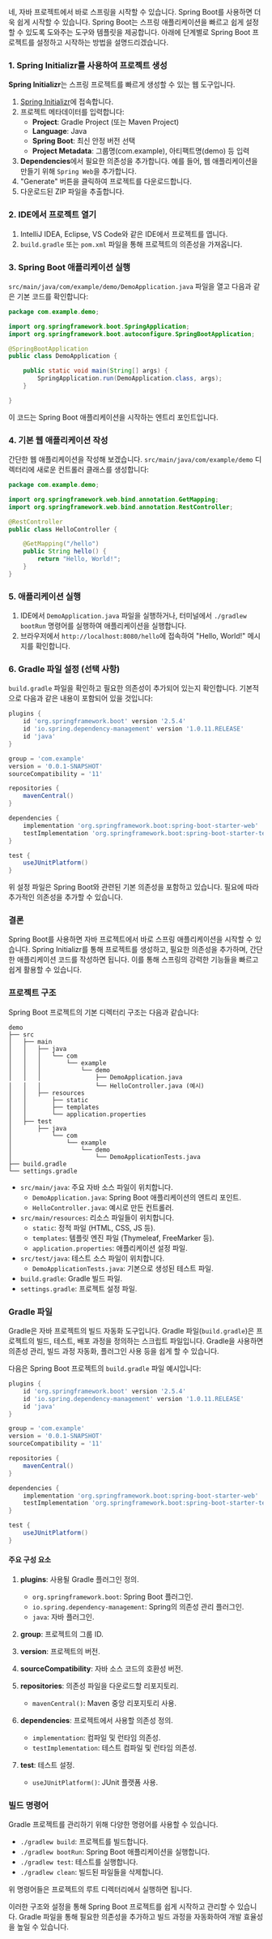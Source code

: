 네, 자바 프로젝트에서 바로 스프링을 시작할 수 있습니다. Spring Boot를 사용하면 더욱 쉽게 시작할 수 있습니다. Spring Boot는 스프링 애플리케이션을 빠르고 쉽게 설정할 수 있도록 도와주는 도구와 템플릿을 제공합니다. 아래에 단계별로 Spring Boot 프로젝트를 설정하고 시작하는 방법을 설명드리겠습니다.

### 1. Spring Initializr를 사용하여 프로젝트 생성

**Spring Initializr**는 스프링 프로젝트를 빠르게 생성할 수 있는 웹 도구입니다.

1. [Spring Initializr](https://start.spring.io/)에 접속합니다.
2. 프로젝트 메타데이터를 입력합니다:
   - **Project**: Gradle Project (또는 Maven Project)
   - **Language**: Java
   - **Spring Boot**: 최신 안정 버전 선택
   - **Project Metadata**: 그룹명(com.example), 아티팩트명(demo) 등 입력
3. **Dependencies**에서 필요한 의존성을 추가합니다. 예를 들어, 웹 애플리케이션을 만들기 위해 `Spring Web`을 추가합니다.
4. "Generate" 버튼을 클릭하여 프로젝트를 다운로드합니다.
5. 다운로드된 ZIP 파일을 추출합니다.

### 2. IDE에서 프로젝트 열기

1. IntelliJ IDEA, Eclipse, VS Code와 같은 IDE에서 프로젝트를 엽니다.
2. `build.gradle` 또는 `pom.xml` 파일을 통해 프로젝트의 의존성을 가져옵니다.

### 3. Spring Boot 애플리케이션 실행

`src/main/java/com/example/demo/DemoApplication.java` 파일을 열고 다음과 같은 기본 코드를 확인합니다:

```java
package com.example.demo;

import org.springframework.boot.SpringApplication;
import org.springframework.boot.autoconfigure.SpringBootApplication;

@SpringBootApplication
public class DemoApplication {

    public static void main(String[] args) {
        SpringApplication.run(DemoApplication.class, args);
    }

}
```

이 코드는 Spring Boot 애플리케이션을 시작하는 엔트리 포인트입니다.

### 4. 기본 웹 애플리케이션 작성

간단한 웹 애플리케이션을 작성해 보겠습니다. `src/main/java/com/example/demo` 디렉터리에 새로운 컨트롤러 클래스를 생성합니다:

```java
package com.example.demo;

import org.springframework.web.bind.annotation.GetMapping;
import org.springframework.web.bind.annotation.RestController;

@RestController
public class HelloController {

    @GetMapping("/hello")
    public String hello() {
        return "Hello, World!";
    }
}
```

### 5. 애플리케이션 실행

1. IDE에서 `DemoApplication.java` 파일을 실행하거나, 터미널에서 `./gradlew bootRun` 명령어를 실행하여 애플리케이션을 실행합니다.
2. 브라우저에서 `http://localhost:8080/hello`에 접속하여 "Hello, World!" 메시지를 확인합니다.

### 6. Gradle 파일 설정 (선택 사항)

`build.gradle` 파일을 확인하고 필요한 의존성이 추가되어 있는지 확인합니다. 기본적으로 다음과 같은 내용이 포함되어 있을 것입니다:

```groovy
plugins {
    id 'org.springframework.boot' version '2.5.4'
    id 'io.spring.dependency-management' version '1.0.11.RELEASE'
    id 'java'
}

group = 'com.example'
version = '0.0.1-SNAPSHOT'
sourceCompatibility = '11'

repositories {
    mavenCentral()
}

dependencies {
    implementation 'org.springframework.boot:spring-boot-starter-web'
    testImplementation 'org.springframework.boot:spring-boot-starter-test'
}

test {
    useJUnitPlatform()
}
```

위 설정 파일은 Spring Boot와 관련된 기본 의존성을 포함하고 있습니다. 필요에 따라 추가적인 의존성을 추가할 수 있습니다.

### 결론

Spring Boot를 사용하면 자바 프로젝트에서 바로 스프링 애플리케이션을 시작할 수 있습니다. Spring Initializr를 통해 프로젝트를 생성하고, 필요한 의존성을 추가하며, 간단한 애플리케이션 코드를 작성하면 됩니다. 이를 통해 스프링의 강력한 기능들을 빠르고 쉽게 활용할 수 있습니다.


### 프로젝트 구조

Spring Boot 프로젝트의 기본 디렉터리 구조는 다음과 같습니다:

```
demo
├── src
│   ├── main
│   │   ├── java
│   │   │   └── com
│   │   │       └── example
│   │   │           └── demo
│   │   │               ├── DemoApplication.java
│   │   │               └── HelloController.java (예시)
│   │   ├── resources
│   │       ├── static
│   │       ├── templates
│   │       └── application.properties
│   ├── test
│       ├── java
│           └── com
│               └── example
│                   └── demo
│                       └── DemoApplicationTests.java
├── build.gradle
└── settings.gradle
```

- `src/main/java`: 주요 자바 소스 파일이 위치합니다.
  - `DemoApplication.java`: Spring Boot 애플리케이션의 엔트리 포인트.
  - `HelloController.java`: 예시로 만든 컨트롤러.
- `src/main/resources`: 리소스 파일들이 위치합니다.
  - `static`: 정적 파일 (HTML, CSS, JS 등).
  - `templates`: 템플릿 엔진 파일 (Thymeleaf, FreeMarker 등).
  - `application.properties`: 애플리케이션 설정 파일.
- `src/test/java`: 테스트 소스 파일이 위치합니다.
  - `DemoApplicationTests.java`: 기본으로 생성된 테스트 파일.
- `build.gradle`: Gradle 빌드 파일.
- `settings.gradle`: 프로젝트 설정 파일.

### Gradle 파일

Gradle은 자바 프로젝트의 빌드 자동화 도구입니다. Gradle 파일(`build.gradle`)은 프로젝트의 빌드, 테스트, 배포 과정을 정의하는 스크립트 파일입니다. Gradle을 사용하면 의존성 관리, 빌드 과정 자동화, 플러그인 사용 등을 쉽게 할 수 있습니다.

다음은 Spring Boot 프로젝트의 `build.gradle` 파일 예시입니다:

```groovy
plugins {
    id 'org.springframework.boot' version '2.5.4'
    id 'io.spring.dependency-management' version '1.0.11.RELEASE'
    id 'java'
}

group = 'com.example'
version = '0.0.1-SNAPSHOT'
sourceCompatibility = '11'

repositories {
    mavenCentral()
}

dependencies {
    implementation 'org.springframework.boot:spring-boot-starter-web'
    testImplementation 'org.springframework.boot:spring-boot-starter-test'
}

test {
    useJUnitPlatform()
}
```

#### 주요 구성 요소

1. **plugins**: 사용될 Gradle 플러그인 정의.
   - `org.springframework.boot`: Spring Boot 플러그인.
   - `io.spring.dependency-management`: Spring의 의존성 관리 플러그인.
   - `java`: 자바 플러그인.

2. **group**: 프로젝트의 그룹 ID.
3. **version**: 프로젝트의 버전.
4. **sourceCompatibility**: 자바 소스 코드의 호환성 버전.
5. **repositories**: 의존성 파일을 다운로드할 리포지토리.
   - `mavenCentral()`: Maven 중앙 리포지토리 사용.
6. **dependencies**: 프로젝트에서 사용할 의존성 정의.
   - `implementation`: 컴파일 및 런타임 의존성.
   - `testImplementation`: 테스트 컴파일 및 런타임 의존성.
7. **test**: 테스트 설정.
   - `useJUnitPlatform()`: JUnit 플랫폼 사용.

###  빌드 명령어

Gradle 프로젝트를 관리하기 위해 다양한 명령어를 사용할 수 있습니다.

- `./gradlew build`: 프로젝트를 빌드합니다.
- `./gradlew bootRun`: Spring Boot 애플리케이션을 실행합니다.
- `./gradlew test`: 테스트를 실행합니다.
- `./gradlew clean`: 빌드된 파일들을 삭제합니다.

위 명령어들은 프로젝트의 루트 디렉터리에서 실행하면 됩니다.

이러한 구조와 설정을 통해 Spring Boot 프로젝트를 쉽게 시작하고 관리할 수 있습니다. Gradle 파일을 통해 필요한 의존성을 추가하고 빌드 과정을 자동화하여 개발 효율성을 높일 수 있습니다.